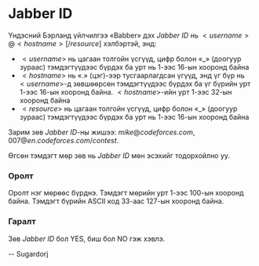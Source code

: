 Jabber ID
=========
Үндэсний Бэрланд үйлчилгээ «Babber» дэх $Jabber \ ID$ нь
$<username>@<hostname>[/resource]$ хэлбэртэй, энд:

- $<username>$ нь цагаан толгойн үсгүүд, цифр болон «_» (доогуур зураас)
  тэмдэгтүүдээс бүрдэх ба урт нь $1$-ээс $16$-ын хооронд байна
- $<hostname>$ нь «.» (цэг)-ээр тусгаарлагдсан үгүүд, энд үг бүр нь
  $<username>$-д зѳвшѳѳрсѳн тэмдэгтүүдээс бүрдэх ба үг бүрийн урт $1$-ээс
  $16$-ын хооронд байна. $<hostname>$-ийн урт $1$-ээс $32$-ын хооронд байна
- $<resource>$ нь цагаан толгойн үсгүүд, цифр болон «_» (доогуур зураас)
  тэмдэгтүүдээс бүрдэх ба урт нь $1$-ээс $16$-ын хооронд байна

Зарим зѳв $Jabber \ ID$-ны жишээ: $mike@codeforces.com$,
$007@en.codeforces.com/contest$.

Ѳгсѳн тэмдэгт мѳр зѳв нь $Jabber \ ID$ мѳн эсэхийг тодорхойлно уу.


### Оролт
Оролт нэг мѳрѳѳс бүрднэ. Тэмдэгт мѳрийн урт $1$-ээс $100$-ын хооронд байна. Тэмдэгт бүрийн ASCII код $33$-аас $127$-ын хооронд байна.


### Гаралт
Зѳв $Jabber \ ID$ бол YES, биш бол NO гэж хэвлэ.

-- Sugardorj

